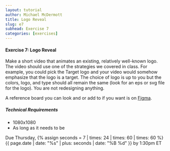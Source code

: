 ```yaml
---
layout: tutorial
author: Michael McDermott
title: Logo Reveal
slug: e7
subhead: Exercise 7
categories: [exercises]
---
```

#### Exercise 7: Logo Reveal
Make a short video that animates an existing, relatively well-known logo. The video should use one of the strategies we covered in class. For example, you could pick the Target logo and your video would somehow emphasize that the logo is a target. The choice of logo is up to you but the colors, logo, and type should all remain the same (look for an eps or svg file for the logo). You are not redesigning anything.

A reference board you can look and or add to if you want is on [Figma](#).

##### Technical Requirements
* 1080x1080
* As long as it needs to be

<span class="due">Due Thursday, {% assign seconds = 7 | times: 24 | times: 60 | times: 60 %}{{ page.date | date: "%s" | plus: seconds | date: "%B %d" }} by 1:30pm ET</span>
